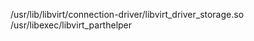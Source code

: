 /usr/lib/libvirt/connection-driver/libvirt\_driver\_storage.so  
/usr/libexec/libvirt\_parthelper  

